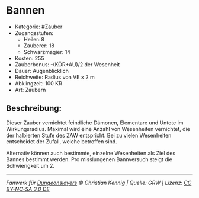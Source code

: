 # Bannen

- Kategorie: #Zauber
- Zugangsstufen:
  - Heiler: 8
  - Zauberer: 18
  - Schwarzmagier: 14
- Kosten: 255
- Zauberbonus: -(KÖR+AU)/2 der Wesenheit
- Dauer: Augenblicklich
- Reichweite: Radius von VE x 2 m
- Abklingzeit: 100 KR
- Art: Zaubern

## Beschreibung:

Dieser Zauber vernichtet feindliche Dämonen, Elementare und Untote im Wirkungsradius. Maximal wird eine Anzahl von Wesenheiten vernichtet, die der halbierten Stufe des ZAW entspricht. Bei zu vielen Wesenheiten entscheidet der Zufall, welche betroffen sind.

Alternativ können auch bestimmte, einzelne Wesenheiten als Ziel des Bannes bestimmt werden. Pro misslungenen Bannversuch steigt die Schwierigkeit um 2.

---

_Fanwerk für [Dungeonslayers](https://www.dungeonslayers.net/) © Christian Kennig | Quelle: GRW | Lizenz: [CC BY-NC-SA 3.0 DE](https://creativecommons.org/licenses/by-nc-sa/3.0/de/)_
